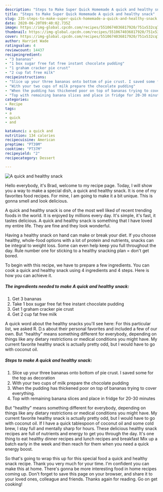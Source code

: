 ```yaml
---
description: "Steps to Make Super Quick Homemade A quick and healthy snack"
title: "Steps to Make Super Quick Homemade A quick and healthy snack"
slug: 235-steps-to-make-super-quick-homemade-a-quick-and-healthy-snack
date: 2020-06-20T09:40:02.735Z
image: https://img-global.cpcdn.com/recipes/5510674036817920/751x532cq70/a-quick-and-healthy-snack-recipe-main-photo.jpg
thumbnail: https://img-global.cpcdn.com/recipes/5510674036817920/751x532cq70/a-quick-and-healthy-snack-recipe-main-photo.jpg
cover: https://img-global.cpcdn.com/recipes/5510674036817920/751x532cq70/a-quick-and-healthy-snack-recipe-main-photo.jpg
author: Harriet Wade
ratingvalue: 4
reviewcount: 14437
recipeingredient:
- "3 bananas"
- "1 box sugar free fat free instant chocolate pudding"
- "1 graham cracker pie crust"
- "2 cup fat free milk"
recipeinstructions:
- "Slice up your three bananas onto bottom of pie crust. I saved some for the top as decoration"
- "With your two cups of milk prepare the chocolate pudding"
- "When the pudding has thickened poor on top of bananas trying to cover everything."
- "Top with remaining banana slices and place in fridge for 20-30 minutes"
categories:
- Recipe
tags:
- a
- quick
- and

katakunci: a quick and 
nutrition: 134 calories
recipecuisine: American
preptime: "PT39M"
cooktime: "PT37M"
recipeyield: "2"
recipecategory: Dessert

---
```



![A quick and healthy snack](https://img-global.cpcdn.com/recipes/5510674036817920/751x532cq70/a-quick-and-healthy-snack-recipe-main-photo.jpg)

Hello everybody, it's Brad, welcome to my recipe page. Today, I will show you a way to make a special dish, a quick and healthy snack. It is one of my favorites food recipes. For mine, I am going to make it a bit unique. This is gonna smell and look delicious.

A quick and healthy snack is one of the most well liked of recent trending foods in the world. It is enjoyed by millions every day. It's simple, it's fast, it tastes delicious. A quick and healthy snack is something that I have loved my entire life. They are fine and they look wonderful.

Having a healthy snack on hand can make or break your diet. If you choose healthy, whole-food options with a lot of protein and nutrients, snacks can be integral to weight loss. Some can even help keep you full throughout the day. Rule number one for sticking to a healthy snacking plan = don&#39;t get bored.


To begin with this recipe, we have to prepare a few ingredients. You can cook a quick and healthy snack using 4 ingredients and 4 steps. Here is how you can achieve it.

<!--inarticleads1-->

##### The ingredients needed to make A quick and healthy snack:

1. Get 3 bananas
1. Take 1 box sugar free fat free instant chocolate pudding
1. Get 1 graham cracker pie crust
1. Get 2 cup fat free milk


A quick word about the healthy snacks you&#39;ll see here: For this particular list, we asked R. D.s about their personal favorites and included a few of our own. But &#34;healthy&#34; means something different for everybody, depending on things like any dietary restrictions or medical conditions you might have. My current favorite healthy snack is actually pretty odd, but I would have to go with coconut oil. 

<!--inarticleads2-->

##### Steps to make A quick and healthy snack:

1. Slice up your three bananas onto bottom of pie crust. I saved some for the top as decoration
1. With your two cups of milk prepare the chocolate pudding
1. When the pudding has thickened poor on top of bananas trying to cover everything.
1. Top with remaining banana slices and place in fridge for 20-30 minutes


But &#34;healthy&#34; means something different for everybody, depending on things like any dietary restrictions or medical conditions you might have. My current favorite healthy snack is actually pretty odd, but I would have to go with coconut oil. If I have a quick tablespoon of coconut oil and some cold brew, I stay full and mentally sharp for hours. These delicious healthy snack recipes are full of nutrients and energy to get you through the day. It&#39;s one thing to eat healthy dinner recipes and lunch recipes and breakfast Mix up a batch early in the week and then reach for them when you need a quick energy boost. 

So that's going to wrap this up for this special food a quick and healthy snack recipe. Thank you very much for your time. I'm confident you can make this at home. There's gonna be more interesting food in home recipes coming up. Don't forget to save this page on your browser, and share it to your loved ones, colleague and friends. Thanks again for reading. Go on get cooking!
